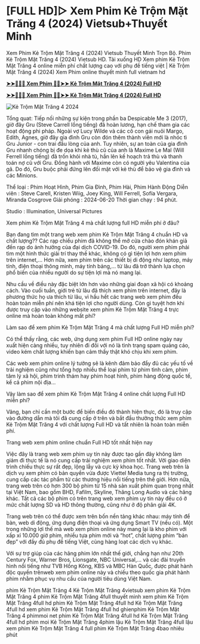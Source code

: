 # [FULL HD]▷ Xem Phim Kẻ Trộm Mặt Trăng 4 (2024) Vietsub+Thuyết Minh

Xem Phim Kẻ Trộm Mặt Trăng 4 (2024) Vietsub Thuyết Minh Trọn Bộ. Phim Kẻ Trộm Mặt Trăng 4 (2024) Vietsub HD. Tải xuống HD Xem phim Kẻ Trộm Mặt Trăng 4 online miễn phí chất lượng cao với phụ đề tiếng việt | Kẻ Trộm Mặt Trăng 4 (2024) Xem Phim online thuyết minh full vietnam hd

**[➤➤🔴✅📱 Xem Phim 🔴✅➤➤ Kẻ Trộm Mặt Trăng 4 (2024) Full HD](https://cinematix.download/vi/movie/tt7510222)**

**[➤➤🔴✅📱 Xem Phim 🔴✅➤➤ Kẻ Trộm Mặt Trăng 4 (2024) Full HD](https://cinematix.download/vi/movie/tt7510222)**

![Kẻ Trộm Mặt Trăng 4 2024](https://image.tmdb.org/t/p/w780/uqgXtEwgE0eunUVWHBaAkCEqXS9.jpg)

Tổng quat:
Tiếp nối những sự kiện trong phần ba Despicable Me 3 (2017), giờ đây Gru (Steve Carrell lồng tiếng) đã hoàn lương, hạn chế tham gia các hoạt động phi pháp. Ngoài vợ Lucy Wilde và các cô con gái nuôi Margo, Edith, Agnes, giờ đây gia đình Gru còn đón thêm thành viên mới là nhóc tì Gru Junior - con trai đầu lòng của anh. Tuy nhiên, sự an toàn của gia đình Gru nhanh chóng bị đe dọa khi kẻ thù cũ của anh là Maxime Le Mal (Will Ferrell lồng tiếng) đã trốn khỏi nhà tù, hắn lên kế hoạch trả thù và thanh toán nợ cũ với Gru. Đồng hành với Maxime còn có người yêu Valentina của gã. Do đó, Gru buộc phải đứng lên đối mặt với kẻ thù để bảo vệ gia đình và các Minions.

Thể loại      : Phim Hoạt Hình, Phim Gia Đình, Phim Hài, Phim Hành Động
Diễn viên      : Steve Carell, Kristen Wiig, Joey King, Will Ferrell, Sofía Vergara, Miranda Cosgrove
Giải phóng    : 2024-06-20
Thời gian chạy : 94 phút.

Studio : Illumination, Universal Pictures 

Xem phim Kẻ Trộm Mặt Trăng 4 mà chất lượng full HD miễn phí ở đâu?

Bạn đang tìm một trang web xem phim Kẻ Trộm Mặt Trăng 4 chuẩn HD và chất lượng?? Các rạp chiếu phim đã không thể mở cửa chào đón khán giả đến rạp do ảnh hưởng của đại dịch COVID-19. Do đó, người xem phim phải tìm một hình thức giải trí thay thế khác, không có gì tiện lợi hơn xem phim trên internet,… Hơn nữa, xem phim trên các thiết bị di động như laptop, máy tính, điện thoại thông minh, máy tính bảng,… từ lâu đã trở thành lựa chọn phổ biến của nhiều người do sự tiện lợi mà nó mang lại.

Nhu cầu về điều này đặc biệt lớn hơn vào những giai đoạn xã hội có khoảng cách. Vào cuối tuần, giới trẻ từ lâu đã thích xem phim trên internet, đây là phương thức họ ưa thích từ lâu, vì hầu hết các trang web xem phim đều hoàn toàn miễn phí nên khá tiện lợi cho người dùng. Còn gì tuyệt hơn khi được truy cập vào những website xem phim Kẻ Trộm Mặt Trăng 4 trực online mà hoàn toàn không mất phí?

Làm sao để xem phim Kẻ Trộm Mặt Trăng 4 mà chất lượng Full HD miễn phí?

Có thể thấy rằng, các web, ứng dụng xem phim Full HD online ngày nay xuất hiện càng nhiều, tuy nhiên đi đôi với nó là tình trạng spam quảng cáo, video kém chất lượng khiến bạn cảm thấy thật khó chịu khi xem phim.

Các web xem phim online lý tưởng sẽ là kênh đảm bảo đẩy đủ các yếu tố về trải nghiệm cũng như tổng hợp nhiều thể loại phim từ phim tình cảm, phim tâm lý xã hội, phim trinh thám hay phim hoạt hình, phim hàng động quốc tế, kể cả phim nội địa…

Vậy làm sao để xem phim Kẻ Trộm Mặt Trăng 4 online chất lượng Full HD miễn phí?

Vâng, bạn chỉ cần một bước để biến điều đó thành hiện thực, đó là truy cập vào đường dẫn mà tôi đã cung cấp ở trên và bắt đầu thưởng thức xem phim Kẻ Trộm Mặt Trăng 4 với chất lượng Full HD và tất nhiên là hoàn toàn miễn phí.


Trang web xem phim online chuẩn Full HD tốt nhất hiện nay

Việc đây là trang web xem phim uy tín này được tạo gần đây không làm giảm đi thực tế là nó cung cấp trải nghiệm xem phim tốt nhất. Với giao diện trình chiếu thực sự rất đẹp, lộng lẫy và cực kỳ khoa học. Trang web trên là dịch vụ xem phim có bản quyền vừa được Viettel Media tung ra thị trường, cung cấp các tác phẩm từ các thương hiệu nổi tiếng trên thế giới.
Hơn nữa, trang web trên có hơn 300 bộ phim từ 15 nhà sản xuất phim quan trọng nhất tại Việt Nam, bao gồm BHD, Fafilm, Skyline, Thăng Long Audio và các hãng khác. Tất cả các bộ phim có trên trang web xem phim uy tín này đều có ở mức chất lượng SD và HD thông thường, cũng như ở độ phân giải 4K.

Trang web trên có thể được xem trên bốn nền tảng khác nhau: máy tính để bàn, web di động, ứng dụng điện thoại và ứng dụng Smart TV (nếu có). Một trong những lợi thế mà web xem phim online này mang lại là kho phim với xấp xỉ 10.000 giờ phim, nhiều tựa phim mới và “hot”, chất lượng phim “bản đẹp” với đầy đủ phụ đề tiếng Việt, cùng hàng loạt các dịch vụ khác.

Với sự trợ giúp của các hãng phim lớn nhất thế giới, chẳng hạn như 20th Century Fox, Warner Bros, Lionsgate, NBC Universal,… và các đài truyền hình nổi tiếng như TVB Hồng Kông, KBS và MBC Hàn Quốc, được phát hành độc quyền trênweb xem phim online này và chiếu theo quốc gia phát hành phim nhằm phục vụ nhu cầu của người tiêu dùng Việt Nam.

phim Kẻ Trộm Mặt Trăng 4
Kẻ Trộm Mặt Trăng 4vietsub
xem phim Kẻ Trộm Mặt Trăng 4
phim Kẻ Trộm Mặt Trăng 4full thuyết minh
xem phim Kẻ Trộm Mặt Trăng 4full hd
phim Kẻ Trộm Mặt Trăng 4full hd
Kẻ Trộm Mặt Trăng 4full hd
xem phim Kẻ Trộm Mặt Trăng 4full hd
ghienphim Kẻ Trộm Mặt Trăng 4
phimmoi net
phim Kẻ Trộm Mặt Trăng 4full hd
Kẻ Trộm Mặt Trăng 4full hd
phim moi
Kẻ Trộm Mặt Trăng 4phim lậu
Kẻ Trộm Mặt Trăng 4full lậu
xem phim Kẻ Trộm Mặt Trăng 4 full
phim Kẻ Trộm Mặt Trăng 4bao nhiêu phút
